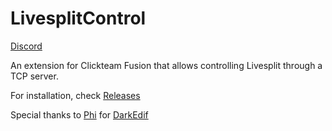 # LivesplitControl
[Discord](https://discord.gg/aY2WFGPBBB)

An extension for Clickteam Fusion that allows controlling Livesplit through a TCP server.

For installation, check [Releases](https://github.com/AITYunivers/LivesplitControl/releases)

Special thanks to [Phi](https://github.com/SortaCore/MMF2Exts/commits?author=SortaCore) for [DarkEdif](https://github.com/SortaCore/MMF2Exts)
